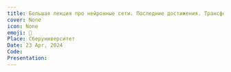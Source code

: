 ```yaml
---
title: Большая лекция про нейронные сети. Последние достижения. Трансформеры. Диффузионные модели
cover: None
icon: None
emoji: 🧟
Place: Сберуниверситет
Date: 23 Apr, 2024
Code: 
Presentation: 
---
```


